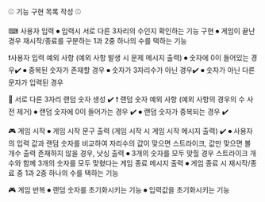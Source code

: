 ⚾ 기능 구현 목록 작성 ⚾

⌨ 사용자 입력
    ⏺ 입력시 서로 다른 3자리의 수인지 확인하는 기능 구현
    ⏺ 게임이 끝난 경우 재시작/종료를 구분하는 1과 2중 하나의 수를 택하는 기능

❗사용자 입력 예외 사항 (예외 사항 발생 시 문제 메시지 출력)
    ⏺ 숫자에 0이 들어있는 경우✔️
    ⏺ 중복된 숫자가 존재할 경우
    ⏺ 숫자가 3자리수가 아닌 경우✔️
    ⏺ 숫자가 아닌 다른 문자가 입력된 경우

🔢 서로 다른 3자리 랜덤 숫자 생성 ✔️
❗ 랜덤 숫자 예외 사항 (예외 사항의 경우의 수 사전 제거)
    ⏺ 랜덤 숫자에 0이 들어가는 경우 ✔️
    ⏺ 랜덤 숫자가 중복되는 경우 ✔️

🎮 게임 시작
    ⏺ 게임 시작 문구 출력 (게임 시작 시 게임 시작 메시지 출력) ✔️ 
    ⏺ 사용자의 입력 값과 랜덤 숫자를 비교하여 자리수의 값이 맞으면 스트라이크, 값만 맞으면 볼 개수 출력 
        존재하지 않을 경우, 낫싱 출력
    ⏺ 3개의 숫자를 모두 맞힐 경우 스트라이크 개수와 함께  3개의 숫자를 모두 맞혔다는 게임 종료 메시지 출력 
    ⏺ 게임 종료 시 재시작/종료 중 1과 2중 하나의 수를 택하는 기능

🎮 게임 반복
    ⏺ 랜덤 숫자를 초기화시키는 기능
    ⏺ 입력값을 초기화시키는 기능
